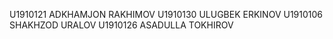 U1910121  ADKHAMJON RAKHIMOV
U1910130  ULUGBEK ERKINOV
U1910106  SHAKHZOD URALOV
U1910126  ASADULLA TOKHIROV   
